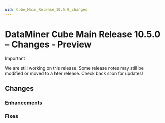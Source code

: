 ```yaml
---
uid: Cube_Main_Release_10.5.0_changes
---
```


# DataMiner Cube Main Release 10.5.0 – Changes - Preview

> [!IMPORTANT]
> We are still working on this release. Some release notes may still be modified or moved to a later release. Check back soon for updates!

## Changes

### Enhancements

### Fixes
